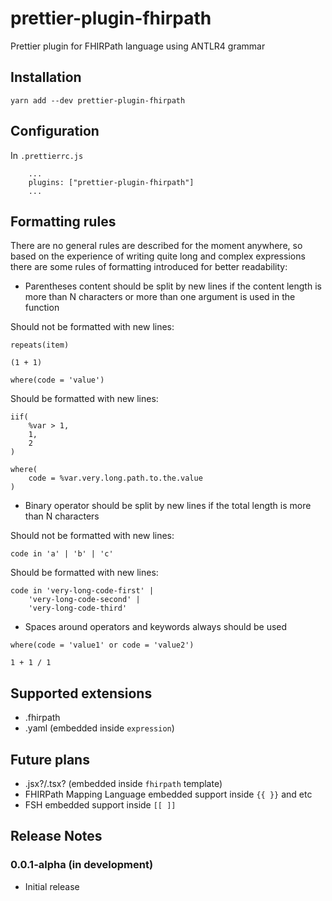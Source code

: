 # prettier-plugin-fhirpath

Prettier plugin for FHIRPath language using ANTLR4 grammar

## Installation

```
yarn add --dev prettier-plugin-fhirpath
```

## Configuration

In `.prettierrc.js`
```
    ...
    plugins: ["prettier-plugin-fhirpath"]
    ...
```

## Formatting rules

There are no general rules are described for the moment anywhere, so based on the experience of writing 
quite long and complex expressions there are some rules of formatting introduced for better readability:


- Parentheses content should be split by new lines if the content length is more than N characters  or more than one argument is used in the function

Should not be formatted with new lines:
```fhirpath
repeats(item)

(1 + 1)

where(code = 'value')
```

Should be formatted with new lines:
```fhirpath
iif(
    %var > 1,
    1,
    2
)

where(
    code = %var.very.long.path.to.the.value
)
```

- Binary operator should be split by new lines if the total length is more than N characters

Should not be formatted with new lines:
```fhirpath
code in 'a' | 'b' | 'c'
```

Should be formatted with new lines:
```fhirpath
code in 'very-long-code-first' | 
    'very-long-code-second' | 
    'very-long-code-third'
```

- Spaces around operators and keywords always should be used

```fhirpath
where(code = 'value1' or code = 'value2')

1 + 1 / 1
```

## Supported extensions

- .fhirpath
- .yaml (embedded inside `expression`)


## Future plans
- .jsx?/.tsx? (embedded inside `fhirpath` template)
- FHIRPath Mapping Language embedded support inside `{{ }}` and etc
- FSH embedded support inside `[[ ]]`


## Release Notes

### 0.0.1-alpha (in development)

- Initial release
